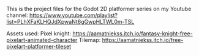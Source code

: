 This is the project files for the Godot 2D platformer series on my Youtube channel: https://www.youtube.com/playlist?list=PLhXFaKLHQJdXpwaNt6gGwpHLTWL0m-TSL

Assets used:
Pixel knight: https://aamatniekss.itch.io/fantasy-knight-free-pixelart-animated-character
Tilemap: https://aamatniekss.itch.io/free-pixelart-platformer-tileset
